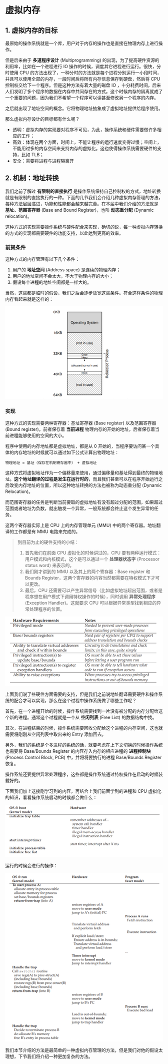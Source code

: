 # 虚拟内存

## 1. 虚拟内存的目标

最原始的操作系统就是一个库，用户对于内存的操作也是直接在物理内存上进行操作。

但是后来由于 **多道程序设计** (Multiprogramming) 的出现，为了提高硬件资源的利用率，比如在一个进程进行 IO 操作的时候，调度其它进程进行运行。很快，分时使用 CPU 的方法出现了，一种分时的方法就是每个进程分别运行一小段时间，并且可以使用全部的内存，一段时间后将所有内存信息保存到硬盘，然后将 CPU 控制权交给下一个程序。但是这种方法有着大量的磁盘 IO ，十分耗费时间，后来人们发明了多个程序的数据在内存中共同存在的方式。这个时候内存的隔离就成了一个重要的问题，因为我们不希望一个程序可以读甚至修改另一个程序的内存。

之后就出现了地址空间的概念。它将物理地址抽象成了虚拟地址提供给程序使用。

那么虚拟内存设计的目标都有什么呢？

* 透明：虚拟内存的实现要对程序不可见，为此，操作系统和硬件需要做许多相应的工作；
* 高效：体现在两个方面，时间上，不能让程序的运行速度变得过慢；空间上，不能用过多的内存空间来支持内存的虚拟化。这也使得操作系统需要硬件的支持，比如 TLB；
* 安全：需要将进程与进程隔离开

## 2. 机制：地址转换

我们之前了解过 **有限制的直接执行** 是操作系统保持自己控制权的方式，地址转换就是有限制的直接执行的一种。下面的几节我们会介绍几种虚拟内存管理的方法，每种方法层层递进，功能和性能都会越来越完善。在本届中我们介绍的方法就是 **基址、范围寄存器** (Base and Bound Register)，也叫 **动态重分配** (Dynamic relocation)。

这种方式的实现需要操作系统与硬件配合来实现，确切的说，每一种虚拟内存转换的方式的实现都需要硬件的功能支持，以此达到更高的效率。

### 前提条件

这种方式的内存管理有以下几个条件：

1. 用户的 **地址空间** (Address space) 是连续的物理内存；
2. 用户的地址空间不会太大，不大于物理内存的大小；
3. 假设每个进程的地址空间都是一样大的。

当然，这些都是临时的假设，我们之后会逐步放宽这些条件。符合这样条件的物理内存看起来就是这样的：

![](images/vm/1.png)

### 实现

这种方式的实现需要两种寄存器：基址寄存器 (Base register) 以及范围寄存器 (Bound register)。前者保存着 **当前进程** 物理内存的开始的地址，后者保存着当前进程能够使用的空间的大小。

程序中使用的内存地址都是虚拟地址，都是从 0 开始的，当程序要访问某一个具体的内存地址的时候就可以通过如下公式计算出物理地址：

    物理地址 = 基址（保存在机制寄存器中） + 虚拟地址

这种方式将虚拟地址作为一个偏移量来使用，通过偏移量和基址得到最终的物理地址。**这个地址翻译的过程是发生在运行时的**，而且我们甚至可以在程序开始运行之后改变内存地址的位置，所以这种地址转换的方法也被称为动态重分配 (Dynamic Relocation)。

而范围寄存器的任务是判断当前要取的虚拟地址有没有超过分配的范围，如果超过范围或者地址为负数，就出触发一个异常，一般系统都会终止这个发生异常的任务。

这两个寄存器实际上是 CPU 上的内存管理单元 (MMU) 中的两个寄存器。地址翻译的工作都是有 MMU 电路来完成的。

> 到目前为止的硬件支持的小结：
> 1. 首先我们在前面 CPU 虚拟化的时候讲过的，CPU 要有两种运行模式：用户模式和内核模式，这个是可以通过一个 **处理器状态字** (Processor status word) 来表示的。
> 2. 我们刚才讲到的 MMU 以及其上的两个寄存器：Base register 和 Bounds Register，这两个寄存器的内容当然都需要在特权模式下才可以更改。
> 3. 最后，CPU 还需要可以产生异常信号（比如虚拟地址超出范围，或者是程序想在用户模式下调用特权操作的时候），同时调用 **异常处理程序** (Exception Handler)。这就要求 CPU 可以根据异常类型找到相应的异常处理程序的位置。

![](images/vm/2.png)

上面我们说了些硬件方面需要的支持，但是我们之前说地址翻译需要硬件和操作系统的配合才可以实现，那么在这个过程中操作系统做了哪些工作呢？

首先，在一个进程开始的时候，操作系统需要找到一片没有被分配的内存分配给这个新的进程。通常这个过程就是一个从 **空闲列表** (Free List) 的数据结构中找。

其次，在进程结束的时候，操作系统需要回收分配给这个进程的内存空间，这也就需要将刚刚从空闲列表中取出来的 Entry 添加回去。

另外，我们的系统是个多进程的系统的话，就要考虑在上下文切换的时候操作系统也需要将 Base/Bounds Register 的内容存入内存的相应进程的 **进程控制块** (Process Control Block, PCB) 中，并将将要执行的进程 Base/Bounds Register 恢复。

操作系统还要提供异常处理程序，这些都是操作系统通过特权操作在启动的时候装载好的。

下面我们加上这接刚学习到的内容，再结合上我们前面学到的进程和 CPU 虚拟化的知识，看看操作系统启动的时候都会做什么：

![](images/vm/3.png)

运行的时候会进行的操作：

![](images/vm/4.png)

我们本节介绍的方法是最简单的一种虚拟内存管理的方法，但是我们对他的假设太理想，下节我们将介绍一种更加复杂的方法。